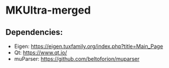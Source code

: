 # MKUltra-merged

## Dependencies:

- Eigen: https://eigen.tuxfamily.org/index.php?title=Main_Page
- Qt: https://www.qt.io/
- muParser: https://github.com/beltoforion/muparser
